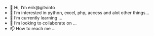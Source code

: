 - 👋 Hi, I’m erik@gitvinto
- 👀 I’m interested in python, excel, php, access and alot other things...
- 🌱 I’m currently learning ...
- 💞️ I’m looking to collaborate on ...
- 📫 How to reach me ...

<!---
gitvinto/gitvinto is a ✨ special ✨ repository because its `README.md` (this file) appears on your GitHub profile.
You can click the Preview link to take a look at your changes.
--->
